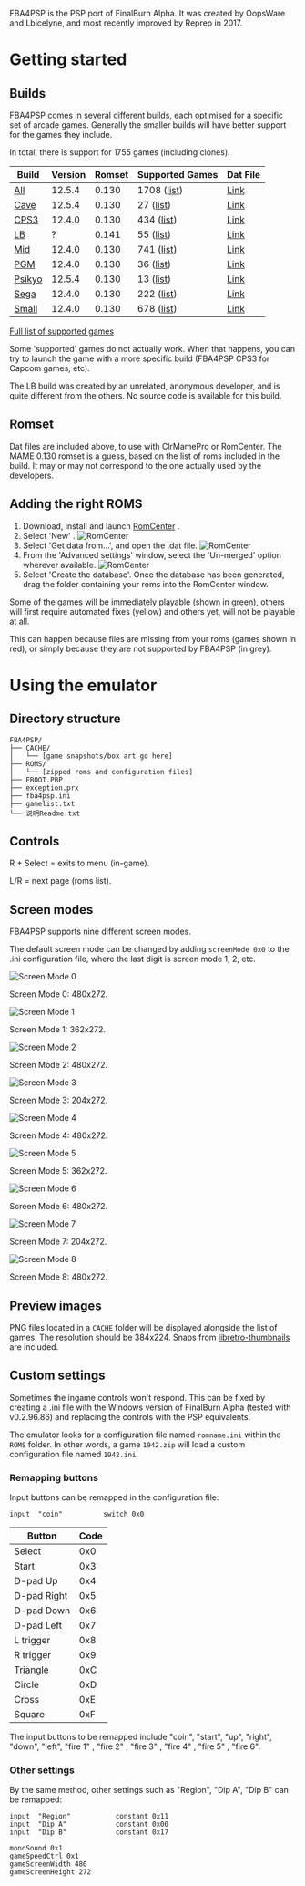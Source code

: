FBA4PSP is the PSP port of FinalBurn Alpha. It was created by OopsWare and Lbicelyne, and most recently improved by Reprep in 2017.

# Getting started

## Builds

FBA4PSP comes in several different builds, each optimised for a specific set of arcade games. Generally the smaller builds will have better support for the games they include.

In total, there is support for 1755 games (including clones).

| Build                                                                 | Version | Romset | Supported Games                        | Dat File                                                                               |
|-----------------------------------------------------------------------|---------|--------|----------------------------------------|----------------------------------------------------------------------------------------|
| [All](https://archive.org/details/fba-4-psp.-7z)                      | 12.5.4  | 0.130  | 1708 ([list](docs/gamelists/All.txt))  | [Link](https://github.com/PSP-Archive/FBA4PSP/blob/master/docs/dat/FBA4PSP-All.dat)    |
| [Cave](https://archive.org/details/cave.7z)                           | 12.5.4  | 0.130  | 27 ([list](docs/gamelists/Cave.txt))   | [Link](https://github.com/PSP-Archive/FBA4PSP/blob/master/docs/dat/FBA4PSP-Cave.dat)   |
| [CPS3](https://archive.org/details/cps3.7z)                           | 12.4.0  | 0.130  | 434 ([list](docs/gamelists/CPS3.txt))  | [Link](https://github.com/PSP-Archive/FBA4PSP/blob/master/docs/dat/FBA4PSP-CPS3.dat)   |
| [LB](https://archive.org/details/fba.-7z)                             | ?       | 0.141  | 55 ([list](docs/gamelists/LB.txt))     | [Link](https://github.com/PSP-Archive/FBA4PSP/blob/master/docs/dat/FBA4PSP-LB.dat)     |
| [Mid](https://archive.org/details/mid.7z)                             | 12.4.0  | 0.130  | 741 ([list](docs/gamelists/Mid.txt))   | [Link](https://github.com/PSP-Archive/FBA4PSP/blob/master/docs/dat/FBA4PSP-Mid.dat)    |
| [PGM](https://archive.org/details/pgm.7z)                             | 12.4.0  | 0.130  | 36 ([list](docs/gamelists/PGM.txt))    | [Link](https://github.com/PSP-Archive/FBA4PSP/blob/master/docs/dat/FBA4PSP-PGM.dat)    |
| [Psikyo](https://archive.org/details/fba-4-psp-psikyocorenocache.-7z) | 12.5.4  | 0.130  | 13 ([list](docs/gamelists/Psikyo.txt)) | [Link](https://github.com/PSP-Archive/FBA4PSP/blob/master/docs/dat/FBA4PSP-Psikyo.dat) |
| [Sega](https://archive.org/details/sega.7z)                           | 12.4.0  | 0.130  | 222 ([list](docs/gamelists/Sega.txt))  | [Link](https://github.com/PSP-Archive/FBA4PSP/blob/master/docs/dat/FBA4PSP-Sega.dat)   |
| [Small](https://archive.org/details/small.7z)                         | 12.4.0  | 0.130  | 678 ([list](docs/gamelists/Small.txt)) | [Link](https://github.com/PSP-Archive/FBA4PSP/blob/master/docs/dat/FBA4PSP-Small.dat)  |

[Full list of supported games](docs/gamelists/full-gamelist.md)

Some 'supported' games do not actually work. When that happens, you can try to launch the game with a more specific build (FBA4PSP CPS3 for Capcom games, etc).

The LB build was created by an unrelated, anonymous developer, and is quite different from the others. No source code is available for this build.

## Romset

Dat files are included above, to use with ClrMamePro or RomCenter. The MAME 0.130 romset is a guess, based on the list of roms included in the build. It may or may not correspond to the one actually used by the developers.

## Adding the right ROMS

1. Download, install and launch [RomCenter](https://www.romcenter.com/) .
1. Select 'New' .
![RomCenter](docs/romcenter/romcenter01.PNG)
1. Select 'Get data from...', and open the .dat file.
![RomCenter](docs/romcenter/romcenter02.PNG)
1. From the 'Advanced settings' window, select the 'Un-merged' option wherever available.
![RomCenter](docs/romcenter/romcenter03.PNG)
1. Select 'Create the database'. Once the database has been generated, drag the folder containing your roms into the RomCenter window.

Some of the games will be immediately playable (shown in green), others will first require automated fixes (yellow) and others yet, will not be playable at all. 

This can happen because files are missing from your roms (games shown in red), or simply because they are not supported by FBA4PSP (in grey).

# Using the emulator

## Directory structure

```
FBA4PSP/
├── CACHE/
│   └── [game snapshots/box art go here]
├── ROMS/
│   └── [zipped roms and configuration files]
├── EBOOT.PBP
├── exception.prx
├── fba4psp.ini
├── gamelist.txt
└── 说明Readme.txt
```

## Controls

R + Select = exits to menu (in-game).

L/R = next page (roms list).

## Screen modes

FBA4PSP supports nine different screen modes. 

The default screen mode can be changed by adding `screenMode 0x0` to the .ini configuration file, where the last digit is screen mode 1, 2, etc.

![Screen Mode 0](docs/screen_modes/0.PNG)

Screen Mode 0: 480x272.

![Screen Mode 1](docs/screen_modes/1.PNG)

Screen Mode 1: 362x272.

![Screen Mode 2](docs/screen_modes/2.PNG)

Screen Mode 2: 480x272.

![Screen Mode 3](docs/screen_modes/3.PNG)

Screen Mode 3: 204x272.

![Screen Mode 4](docs/screen_modes/4.PNG)

Screen Mode 4: 480x272.

![Screen Mode 5](docs/screen_modes/5.PNG)

Screen Mode 5: 362x272.

![Screen Mode 6](docs/screen_modes/6.PNG)

Screen Mode 6: 480x272.

![Screen Mode 7](docs/screen_modes/7.PNG)

Screen Mode 7: 204x272.

![Screen Mode 8](docs/screen_modes/8.PNG)

Screen Mode 8: 480x272.

## Preview images

PNG files located in a `CACHE` folder will be displayed alongside the list of games. The resolution should be 384x224. Snaps from [libretro-thumbnails](https://github.com/libretro-thumbnails) are included.

## Custom settings

Sometimes the ingame controls won't respond. This can be fixed by creating a .ini file with the Windows version of FinalBurn Alpha (tested with v0.2.96.86) and replacing the controls with the PSP equivalents.

The emulator looks for a configuration file named `romname.ini` within the `ROMS` folder. In other words, a game `1942.zip` will load a custom configuration file named `1942.ini`.

### Remapping buttons

Input buttons can be remapped in the configuration file:

```
input  "coin"          switch 0x0
```

| Button      | Code |
|-------------|------|
| Select      | 0x0  |
| Start       | 0x3  |
| D-pad Up    | 0x4  |
| D-pad Right | 0x5  |
| D-pad Down  | 0x6  |
| D-pad Left  | 0x7  |
| L trigger   | 0x8  |
| R trigger   | 0x9  |
| Triangle    | 0xC  |
| Circle      | 0xD  |
| Cross       | 0xE  |
| Square      | 0xF  |

The input buttons to be remapped include "coin", "start", "up", "right", "down", "left", "fire 1" , "fire 2" , "fire 3" , "fire 4" , "fire 5" , "fire 6".

### Other settings

By the same method, other settings such as "Region", "Dip A", "Dip B" can be remapped:

```
input  "Region"           constant 0x11
input  "Dip A"            constant 0x00
input  "Dip B"            constant 0x17
```

```
monoSound 0x1
gameSpeedCtrl 0x1
gameScreenWidth 480
gameScreenHeight 272
```
